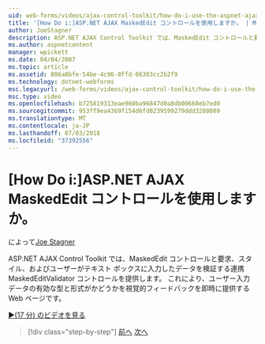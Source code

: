 ```yaml
---
uid: web-forms/videos/ajax-control-toolkit/how-do-i-use-the-aspnet-ajax-maskededit-controls
title: '[How Do i:]ASP.NET AJAX MaskedEdit コントロールを使用しますか。 | Microsoft Docs'
author: JoeStagner
description: ASP.NET AJAX Control Toolkit では、MaskedEdit コントロールと要求、スタイル、および d を検証する連携 MaskedEditValidator コントロールを提供しています.
ms.author: aspnetcontent
manager: wpickett
ms.date: 04/04/2007
ms.topic: article
ms.assetid: 806a8bfe-54be-4c96-8ffd-66303cc2b2f9
ms.technology: dotnet-webforms
msc.legacyurl: /web-forms/videos/ajax-control-toolkit/how-do-i-use-the-aspnet-ajax-maskededit-controls
msc.type: video
ms.openlocfilehash: b725819313eae960ba96847d0a8db00668eb7ed0
ms.sourcegitcommit: 953ff9ea4369f154d6fd0239599279ddd3280009
ms.translationtype: MT
ms.contentlocale: ja-JP
ms.lasthandoff: 07/03/2018
ms.locfileid: "37392556"
---
```

<a name="how-do-i-use-the-aspnet-ajax-maskededit-controls"></a>[How Do i:]ASP.NET AJAX MaskedEdit コントロールを使用しますか。
====================
によって[Joe Stagner](https://github.com/JoeStagner)

ASP.NET AJAX Control Toolkit では、MaskedEdit コントロールと要求、スタイル、およびユーザーがテキスト ボックスに入力したデータを検証する連携 MaskedEditValidator コントロールを提供します。 これにより、ユーザー入力データの有効な型と形式がかどうかを視覚的フィードバックを即時に提供する Web ページです。

[&#9654;(17 分) のビデオを見る](https://channel9.msdn.com/Blogs/ASP-NET-Site-Videos/how-do-i-use-the-aspnet-ajax-maskededit-controls)

> [!div class="step-by-step"]
> [前へ](how-do-i-use-the-aspnet-ajax-dropdown-control.md)
> [次へ](how-do-i-use-the-aspnet-ajax-mutuallyexclusive-checkbox-extender.md)
